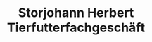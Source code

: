---
title: "Storjohann Herbert Tierfutterfachgeschäft"
url: /salzhausen/storjohann-herbert-tierfutterfachgeschaeft/
shop: Tiere
---